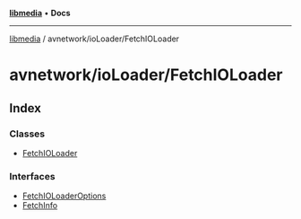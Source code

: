 [**libmedia**](../../../README.md) • **Docs**

***

[libmedia](../../../README.md) / avnetwork/ioLoader/FetchIOLoader

# avnetwork/ioLoader/FetchIOLoader

## Index

### Classes

- [FetchIOLoader](classes/FetchIOLoader.md)

### Interfaces

- [FetchIOLoaderOptions](interfaces/FetchIOLoaderOptions.md)
- [FetchInfo](interfaces/FetchInfo.md)
